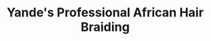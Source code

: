 ---
title: "Yande's Professional African Hair Braiding"
url: /tallahassee/yandes-professional-african-hair-braiding/
shop: hairdresser
---